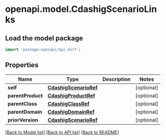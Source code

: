 # openapi.model.CdashigScenarioLinks

## Load the model package
```dart
import 'package:openapi/api.dart';
```

## Properties
Name | Type | Description | Notes
------------ | ------------- | ------------- | -------------
**self** | [**CdashigScenarioRef**](CdashigScenarioRef.md) |  | [optional] 
**parentProduct** | [**CdashigProductRef**](CdashigProductRef.md) |  | [optional] 
**parentClass** | [**CdashigClassRef**](CdashigClassRef.md) |  | [optional] 
**parentDomain** | [**CdashigDomainRef**](CdashigDomainRef.md) |  | [optional] 
**priorVersion** | [**CdashigScenarioRef**](CdashigScenarioRef.md) |  | [optional] 

[[Back to Model list]](../README.md#documentation-for-models) [[Back to API list]](../README.md#documentation-for-api-endpoints) [[Back to README]](../README.md)


